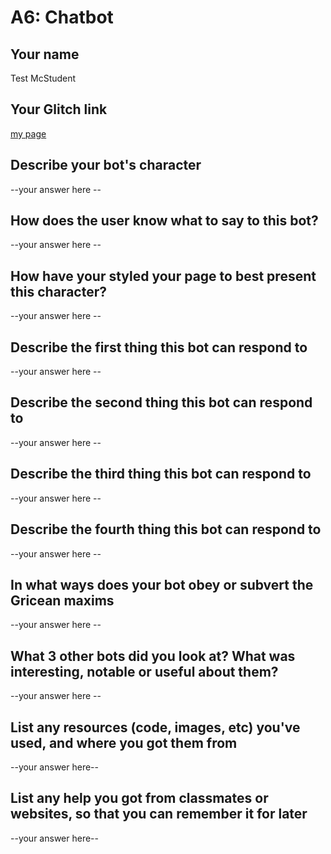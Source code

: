 # A6: Chatbot

## Your name
Test McStudent

## Your Glitch link
[my page](https://galaxykate-a1.glitch.me)


## Describe your bot's character

--your answer here  --

## How does the user know what to say to this bot?

--your answer here  --

## How have your styled your page to best present this character?

--your answer here  --

## Describe the first thing this bot can respond to

--your answer here  --


## Describe the second thing this bot can respond to

--your answer here  --


## Describe the third thing this bot can respond to

--your answer here  --



## Describe the fourth thing this bot can respond to

--your answer here  --




## In what ways does your bot obey or subvert the Gricean maxims

--your answer here  --

## What 3 other bots did you look at? What was interesting, notable or useful about them?

--your answer here  --


## List any resources (code, images, etc) you've used, and where you got them from

--your answer here--

## List any help you got from classmates or websites, so that you can remember it for later

--your answer here--